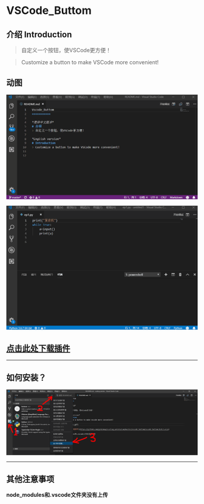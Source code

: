 VSCode_Buttom
===========

## 介绍 Introduction
> 自定义一个按钮，使VSCode更方便！

> Customize a button to make VSCode more convenient!

## 动图

![动图](./1.gif)


![动图](./2.gif)

## [点击此处下载插件](https://github.com/grdaimap/scaling-potato/raw/master/vscode_buttom/vscode-buttom-0.0.1.vsix)

---------------------------

## 如何安装？

![截图](./1.png)

----------------------
## 其他注意事项

**node_modules和.vscode文件夹没有上传**
